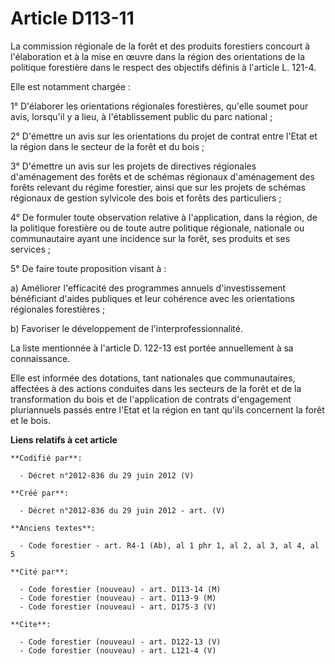 # Article D113-11

La commission régionale de la forêt et des produits forestiers concourt à l'élaboration et à la mise en œuvre dans la région
des orientations de la politique forestière dans le respect des objectifs définis à l'article L. 121-4. 

Elle est notamment chargée : 

1° D'élaborer les orientations régionales forestières, qu'elle soumet pour avis, lorsqu'il y a lieu, à l'établissement public
du parc national ; 

2° D'émettre un avis sur les orientations du projet de contrat entre l'Etat et la région dans le secteur de la forêt et du
bois ; 

3° D'émettre un avis sur les projets de directives régionales d'aménagement des forêts et de schémas régionaux d'aménagement
des forêts relevant du régime forestier, ainsi que sur les projets de schémas régionaux de gestion sylvicole des bois et
forêts des particuliers ; 

4° De formuler toute observation relative à l'application, dans la région, de la politique forestière ou de toute autre
politique régionale, nationale ou communautaire ayant une incidence sur la forêt, ses produits et ses services ; 

5° De faire toute proposition visant à : 

a) Améliorer l'efficacité des programmes annuels d'investissement bénéficiant d'aides publiques et leur cohérence avec les
orientations régionales forestières ; 

b) Favoriser le développement de l'interprofessionnalité. 

La liste mentionnée à l'article D. 122-13 est portée annuellement à sa connaissance. 

Elle est informée des dotations, tant nationales que communautaires, affectées à des actions conduites dans les secteurs de
la forêt et de la transformation du bois et de l'application de contrats d'engagement pluriannuels passés entre l'Etat et la
région en tant qu'ils concernent la forêt et le bois.

**Liens relatifs à cet article**

	**Codifié par**:

	  - Décret n°2012-836 du 29 juin 2012 (V)

	**Créé par**:

	  - Décret n°2012-836 du 29 juin 2012 - art. (V)

	**Anciens textes**:

	  - Code forestier - art. R4-1 (Ab), al 1 phr 1, al 2, al 3, al 4, al 5

	**Cité par**:

	  - Code forestier (nouveau) - art. D113-14 (M)
	  - Code forestier (nouveau) - art. D113-9 (M)
	  - Code forestier (nouveau) - art. D175-3 (V)

	**Cite**:

	  - Code forestier (nouveau) - art. D122-13 (V)
	  - Code forestier (nouveau) - art. L121-4 (V)
